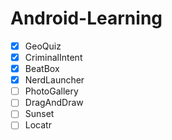# Android-Learning
- [x] GeoQuiz
- [x] CriminalIntent
- [x] BeatBox
- [x] NerdLauncher
- [ ] PhotoGallery
- [ ] DragAndDraw
- [ ] Sunset
- [ ] Locatr
